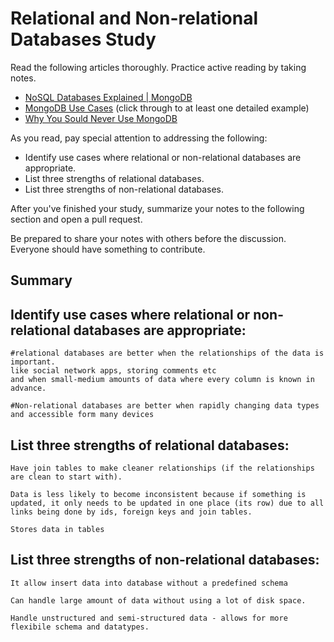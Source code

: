 # Relational and Non-relational Databases Study

Read the following articles thoroughly. Practice active reading by taking notes.

-   [NoSQL Databases Explained | MongoDB](https://www.mongodb.com/nosql-explained)
-   [MongoDB Use Cases](http://docs.mongodb.org/ecosystem/use-cases/) (click
    through to at least one detailed example)
-   [Why You Sould Never Use MongoDB](http://www.sarahmei.com/blog/2013/11/11/why-you-should-never-use-mongodb/)

As you read, pay special attention to addressing the following:

-   Identify use cases where relational or non-relational databases are
    appropriate.
-   List three strengths of relational databases.
-   List three strengths of non-relational databases.

After you've finished your study, summarize your notes to the following section
and open a pull request.

Be prepared to share your notes with others before the discussion. Everyone
should have something to contribute.

## Summary

## Identify use cases where relational or non-relational databases are appropriate:

    #relational databases are better when the relationships of the data is important.
    like social network apps, storing comments etc
    and when small-medium amounts of data where every column is known in advance.

    #Non-relational databases are better when rapidly changing data types
    and accessible form many devices

## List three strengths of relational databases:

    Have join tables to make cleaner relationships (if the relationships are clean to start with).

    Data is less likely to become inconsistent because if something is updated, it only needs to be updated in one place (its row) due to all links being done by ids, foreign keys and join tables.

    Stores data in tables


## List three strengths of non-relational databases:

    It allow insert data into database without a predefined schema

    Can handle large amount of data without using a lot of disk space.

    Handle unstructured and semi-structured data - allows for more flexibile schema and datatypes.
